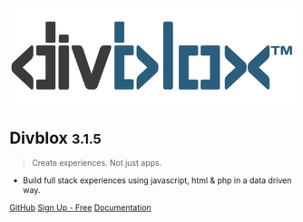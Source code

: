 <!-- _coverpage.md -->

![logo](_media/divblox-logo-1.png)

# Divblox <small>3.1.5</small>

> Create experiences. Not just apps.

- Build full stack experiences using javascript, html & php in a data driven way.

[GitHub](https://github.com/Divblox/Divblox/)
[Sign Up - Free](https://basecamp.Divblox.com/?view=register)
[Documentation](#what-is-Divblox)
